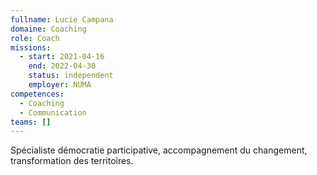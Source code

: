 ```yaml
---
fullname: Lucie Campana
domaine: Coaching
role: Coach
missions:
  - start: 2021-04-16
    end: 2022-04-30
    status: independent
    employer: NUMA
competences:
  - Coaching
  - Communication
teams: []
---
```

Spécialiste démocratie participative, accompagnement du changement, transformation des territoires.